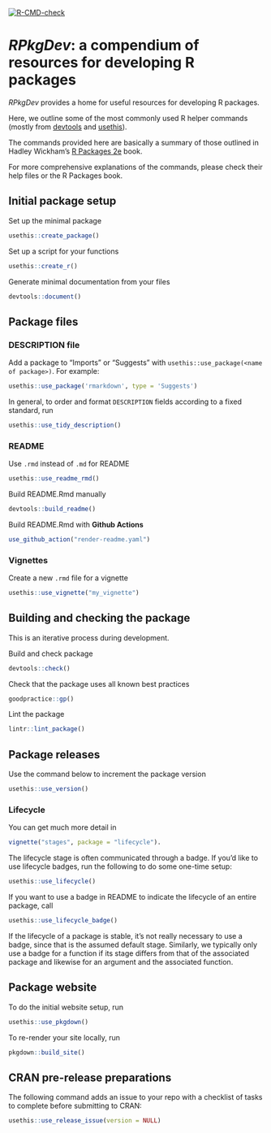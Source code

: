 
<!-- badges: start -->

[![R-CMD-check](https://github.com/jamesmbaazam/RPkgDev/actions/workflows/R-CMD-check.yaml/badge.svg)](https://github.com/jamesmbaazam/RPkgDev/actions/workflows/R-CMD-check.yaml)
<!-- badges: end -->

# *RPkgDev*: a compendium of resources for developing R packages

*RPkgDev* provides a home for useful resources for developing R
packages.

Here, we outline some of the most commonly used R helper commands
(mostly from [devtools](https://devtools.r-lib.org/) and
[usethis](https://usethis.r-lib.org/)).

The commands provided here are basically a summary of those outlined in
Hadley Wickham’s [R Packages 2e](https://r-pkgs.org/) book.

For more comprehensive explanations of the commands, please check their
help files or the R Packages book.

## Initial package setup

Set up the minimal package

``` r
usethis::create_package() 
```

Set up a script for your functions

``` r
usethis::create_r() 
```

Generate minimal documentation from your files

``` r
devtools::document()  
```

## Package files

### DESCRIPTION file

Add a package to “Imports” or “Suggests” with
`usethis::use_package(<name of package>)`. For example:

``` r
usethis::use_package('rmarkdown', type = 'Suggests')
```

In general, to order and format `DESCRIPTION` fields according to a
fixed standard, run

``` r
usethis::use_tidy_description()
```

### README

Use `.rmd` instead of `.md` for README

``` r
usethis::use_readme_rmd()
```

Build README.Rmd manually

``` r
devtools::build_readme()
```

Build README.Rmd with **Github Actions**

``` r
use_github_action("render-readme.yaml")
```

### Vignettes

Create a new `.rmd` file for a vignette

``` r
usethis::use_vignette("my_vignette")
```

## Building and checking the package

This is an iterative process during development.

Build and check package

``` r
devtools::check()
```

Check that the package uses all known best practices

``` r
goodpractice::gp()
```

Lint the package

``` r
lintr::lint_package()
```

## Package releases

Use the command below to increment the package version

``` r
usethis::use_version()
```

### Lifecycle

You can get much more detail in

``` r
vignette("stages", package = "lifecycle").
```

The lifecycle stage is often communicated through a badge. If you’d like
to use lifecycle badges, run the following to do some one-time setup:

``` r
usethis::use_lifecycle()
```

If you want to use a badge in README to indicate the lifecycle of an
entire package, call

``` r
usethis::use_lifecycle_badge()
```

If the lifecycle of a package is stable, it’s not really necessary to
use a badge, since that is the assumed default stage. Similarly, we
typically only use a badge for a function if its stage differs from that
of the associated package and likewise for an argument and the
associated function.

## Package website

To do the initial website setup, run

``` r
usethis::use_pkgdown()
```

To re-render your site locally, run

``` r
pkgdown::build_site()
```

## CRAN pre-release preparations

The following command adds an issue to your repo with a checklist of
tasks to complete before submitting to CRAN:

``` r
usethis::use_release_issue(version = NULL)
```
